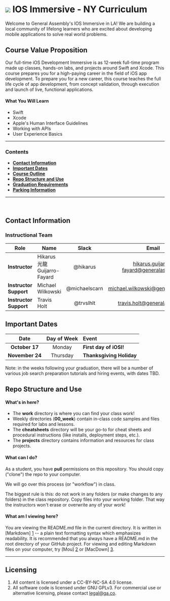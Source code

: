 # ![](https://ga-dash.s3.amazonaws.com/production/assets/logo-9f88ae6c9c3871690e33280fcf557f33.png) IOS Immersive - NY Curriculum

Welcome to General Assembly's IOS Immersive in LA! We are building a local community of lifelong learners who are excited about developing mobile applications to solve real world problems.


## Course Value Proposition

Our full-time iOS Development Immersive is as 12-week full-time program made up classes, hands-on labs, and projects around Swift and Xcode. This course prepares you for a high-paying career in the field of iOS app development. To prepare you for a new career, this course teaches the full life cycle of app development, from concept validation, through execution and launch of live, functional applications.  

#### What You Will Learn

- Swift
- Xcode
- Apple's Human Interface Guidelines
- Working with APIs
- User Experience Basics

---

<!-- > More coming soon... -->
### Contents

- [**Contact Information**](#contact-information)
- [**Important Dates**](#important-dates)
- [**Course Outline**](#course-outline)
- [**Repo Structure and Use**](#repo-structure-and-use)
- [**Graduation Requirements**](https://github.com/ga-students/IOSI_SM_1/blob/master/graduation-requirements.md)
- [**Parking Information**](https://github.com/ga-students/IOSI_SM_1/blob/master/parking-information.md)

---

<br>

## Contact Information

### Instructional Team

| Role                      | Name               | Slack               | Email                    | GitHub |
|---------------------------|--------------------|:-------------------:|:------------------------:|:------:|
| **Instructor**            | Hikarus 光龍 Guijarro-Fayard     | @hikarus              | hikarus.guijarro-fayard@generalassemb.ly  | [Hikarus](https://github.com/sirwellington)|
| **Instructor Support**            | Michael Wilkowski      | @michaelscarn            | michael.wilkowski@generalassemb.ly             | [wilks7](https://github.com/wilks7) |
| **Instructor Support**            | Travis Holt    | @trvslhlt           | travis.holt@generalassemb.ly          | [Travis](https://github.com/wilks7) |


<!-- We will fill in once TA information is official - Mer -->
<!-- ### TAs

| Name            | Slack         | Email                 | GitHub | Photo |
|-------------------------|-------------------------|-----------------|:-------------:|:---------------------:|:------:|:----------:|
| TJ Palazzari    | @tj        | tj.palazzari@generalassemb.ly    | [teeej](https://github.com/teeej) | <img src="https://media.licdn.com/mpr/mpr/shrinknp_400_400/AAEAAQAAAAAAAAWRAAAAJGQ1NjJkNzZmLTVkNzktNGZhNS1hYzk4LTZjYWQwYWQ1NWQ4NQ.jpg" alt="tj" width="250px"> |
| Sean Pypers    | @seanpypers         | sean.pypers@ga.co    | [seapyp](https://github.com/seapyp) | <img src="https://media.licdn.com/media/AAEAAQAAAAAAAAgeAAAAJGI0NTIzYWQyLTJhYmEtNGZlYS04ZGFiLWFkZDQyMjU2NGRmZQ.jpg" alt="sean" width="250px"> |
| Conrad Sze      | @conradsze | conradsze@gmail.com      | [conradsze](https://github.com/conradsze) | <img src="https://avatars3.githubusercontent.com/u/11471832?v=3&s=460" alt="conrad" width="250px"> |
| Josh Fadem    | @joshfadem         | josh.fadem@ga.co    | [jfadem82](https://github.com/jfadem82) | <img src="https://media.licdn.com/media/AAEAAQAAAAAAAAToAAAAJGVhODdmNDg2LTMyY2UtNDYxMi04Mzg3LTI2NWQxYzYyNWIwNw.jpg" alt="conrad" width="250px"> |
 -->

<!-- We can chose to have a list of student information here or not, up to you instructors! - Mer -->
<!-- ### Class

| Name                 | Email                          | [Slack](https://ga-students.slack.com) | GitHub             |
|----------------------|:------------------------------:|:-----------------:|:---------------------------------------:|
| Adrianna Marini | adrianna.marini@gmail.com | @adrimarini | [adrimarini](https://github.com/adrimarini) |
| Andrew Franklin | theandrewfranklin@gmail.com | @andymac | [andymac5482](https://github.com/andymac5482) |
| Christian Perez | christian@insomniac.digital | @chrisp | [chrisdillon92](https://github.com/chrisdillon92) |
| Daniel Landau | danieltotherescue@gmail.com | @danieltotherescue | [danieltotherescue](https://github.com/danieltotherescue) |
| David Isles | diisles@yahoo.com | @diisles | [diisles](https://github.com/diisles) |
| Desiree Desario | desireedesario@gmail.com | @desario | [desireedesario](https://github.com/desireedesario) |
| Emily Schmidtling | eyschmidtling@gmail.com | @eyschmidt1ing | [eyschmidt1ing](https://github.com/eyschmidt1ing) |
| Jenny Kim | ms.jennykimmy@gmail.com | @jenny | [jennykimmy](https://github.com/jennykimmy) |
| Kevin Kabore | kevin.s.kabore@gmail.com | @kevinkabore | [kevin-kabore](https://github.com/kevin-kabore) |
| Matthew Brozen | matthewbrozen@gmail.com | @matthewbrozen | [matthewbrozen](https://github.com/matthewbrozen) |
| Michael Budde | michael.s.budde@gmail.com | @budde | [MSBudde](https://github.com/MSBudde) |
| Ramin Azizi | ramin-azizi@live.com | @raminazizi | [raminazizi](https://github.com/raminazizi) |
| Taylor Britton| k.taylor.britton@gmail.com | @hippoish | [hippoish](https://github.com/hippoish) | -->

## Important Dates

| Date             | Day of Week | Event |
|:----------------:|:-----------:|:------|
| **October 17**      | Monday     | **First day of iOSI!** |
| **November 24**      | Thursday     | **Thanksgiving Holiday** |



Note: in the weeks following your graduation, there will be a number of various
job search preparation tutorials and hiring events, with dates TBD.


<!-- We'll have to fill this in following the WDI template below! -->
<!-- ## Course Outline

Below is a general outline of the course content. See the README for each week for a more thorough syllabus.

Keep in mind, this is tentative. **We may (and shall) change topics and dates as necessary.**

| Week(s)     | Dates         | Module                        |
|:-----------:|:-------------:|:------------------------------|
| **Week 1**  | 6/20 - 6/24   | Front-end Fundamentals        |
| **Week 2**  | 6/27 - 7/1    | Intermediate Front-end        |
| **Week 3**  | 7/5 - 7/8     | *Project Sprint*              |
| **Week 4**  | 7/11 - 7/15   | Ruby & MVC with Rails         |
| **Week 5**  | 7/18 - 7/22   | Continue MVC with Rails       |
| **Week 6**  | 7/25 - 7/29   | *Project Sprint*              |
| **Week 7**  | 8/1 - 8/5     | Introduction to Building APIs |
| **Week 8**  | 8/8 - 8/12    | Users & Authentication in APIs|
| **Week 9**  | 8/15 - 8/19   | *Project Sprint*              |
| **Week 10** | 8/22 - 8/26   | Front-end JS Framework        |
| **Week 11** | 8/29 - 9/2    | CS Topics & More!             |
| **Week 12** | 9/6 - 9/9     | *Project Sprint*              | -->


## Repo Structure and Use

#### What's in here?

- The **work** directory is where you can find your class work!
- Weekly directories (**00_week**) contain in-class code samples and
  files required for labs and lessons.
- The **cheatsheets** directory will be your go-to for cheat sheets and
    procedural instructions (like installs, deployment steps, etc.).
- The **projects** directory contains information and resources for class
  projects.

#### What can I do?

As a student, you have **pull** permissions on this repository.
You should copy ("clone") the repo to your computer.

We will go over this process (or "workflow") in class.

The biggest rule is this: do not work in any folders (or make changes to any
folders) in the class repository. Copy files into your working folder. That way
the instructors won't erase or overwrite any of your work!

#### What am I viewing here?

You are viewing the README.md file in the current directory. It is written in
[Markdown] [1] -- a plain text formatting syntax which emphasizes readability.
It is recommended that you always have a README.md in the root directory of
your GitHub project. For viewing and editing Markdown files on your
computer, try [Mou] [2] or [MacDown] [3].

[1]: http://daringfireball.net/projects/markdown/    "Markdown"
[2]: http://mouapp.com/                              "Mou"
[3]: http://macdown.uranusjr.com/                    "MacDown"

---

## Licensing

<!--  remember to replace the placeholder content in curly braces in the GNU license -->

1. All content is licensed under a CC-BY-NC-SA 4.0 license.
2. All software code is licensed under GNU GPLv3. For commercial use or alternative licensing, please contact legal@ga.co.